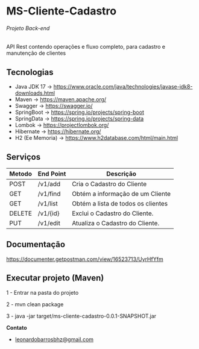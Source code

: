 # MS-Cliente-Cadastro
###### Projeto Back-end 
API Rest contendo operações e fluxo completo, para cadastro e manutenção de clientes


## Tecnologias

- Java JDK 17      -> https://www.oracle.com/java/technologies/javase-jdk8-downloads.html
- Maven           -> https://maven.apache.org/
- Swagger         -> https://swagger.io/
- SpringBoot      -> https://spring.io/projects/spring-boot
- SpringData      -> https://spring.io/projects/spring-data
- Lombok          -> https://projectlombok.org/
- Hibernate       -> https://hibernate.org/
- H2 (Ee Memoria) -> https://www.h2database.com/html/main.html


## Serviços

| Metodo  |  End Point  | Descrição |
| ------------| ---------|---------|
|  POST  | /v1/add     | Cria o Cadastro do Cliente  |
|  GET  |  /v1/find     | Obtém a informação de um Cliente |
|  GET  |  /v1/list   | Obtém a lista de todos os clientes |
|  DELETE  |  /v1/{id}     | Exclui o Cadastro do Cliente. |
|  PUT  |  /v1/edit     | Atualiza o Cadastro do Cliente. |

## Documentação
https://documenter.getpostman.com/view/16523713/UyrHfYfm


  
## Executar projeto (Maven)
1 - Entrar na pasta do projeto

2 - mvn clean package

3 - java -jar target/ms-cliente-cadastro-0.0.1-SNAPSHOT.jar




 **Contato**
* leonardobarrosbhz@gmail.com
